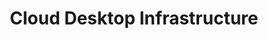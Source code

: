 ---
title: Cloud Desktop Infrastructure
slug: cloud-desktop-infrastructure
excerpt: Entdecken SIe unsere Anleitungen für Cloud Desktop Infrastructure
---